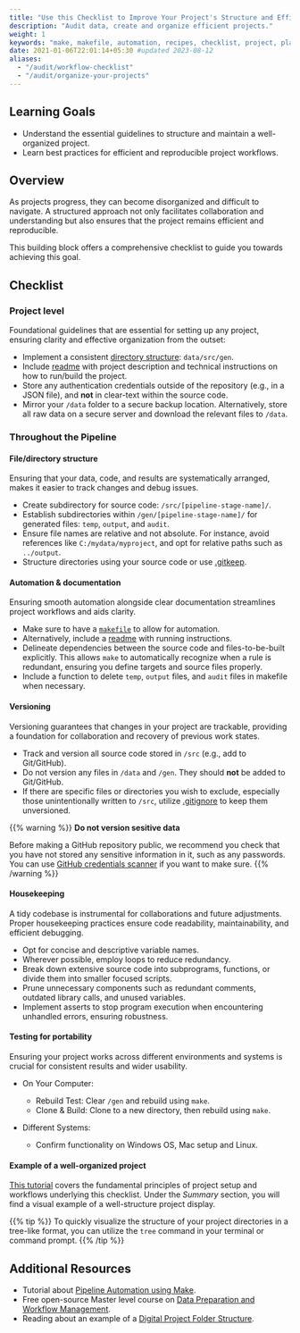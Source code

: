 ```yaml
---
title: "Use this Checklist to Improve Your Project's Structure and Efficiency"
description: "Audit data, create and organize efficient projects."
weight: 1
keywords: "make, makefile, automation, recipes, checklist, project, plan, workflow, project organization, code structure, project checklist"
date: 2021-01-06T22:01:14+05:30 #updated 2023-08-12
aliases:
  - "/audit/workflow-checklist"
  - "/audit/organize-your-projects"
---
```


## Learning Goals

- Understand the essential guidelines to structure and maintain a well-organized project.
- Learn best practices for efficient and reproducible project workflows.

## Overview

As projects progress, they can become disorganized and difficult to navigate. A structured approach not only facilitates collaboration and understanding but also ensures that the project remains efficient and reproducible.

This building block offers a comprehensive checklist to guide you towards achieving this goal.

## Checklist

### Project level

Foundational guidelines that are essential for setting up any project, ensuring clarity and effective organization from the outset:

- Implement a consistent [directory structure](/topics/project-management/principles-of-project-setup-and-workflow-management/directories/#working-example): `data/src/gen`.
- Include [readme](/topics/project-management/principles-of-project-setup-and-workflow-management/documenting-code/#main-project-documentation) with project description and technical instructions on how to run/build the project.
- Store any authentication credentials outside of the repository (e.g., in a JSON file), and **not** in clear-text within the source code.
- Mirror your `/data` folder to a secure backup location. Alternatively, store all raw data on a secure server and download the relevant files to `/data`.

### Throughout the Pipeline

#### File/directory structure

Ensuring that your data, code, and results are systematically arranged, makes it easier to track changes and debug issues.

- Create subdirectory for source code: `/src/[pipeline-stage-name]/`.
- Establish subdirectories within `/gen/[pipeline-stage-name]/` for generated files: `temp`, `output`, and `audit`.
- Ensure file names are relative and not absolute. For instance, avoid references like `C:/mydata/myproject`, and opt for relative paths such as `../output`.
- Structure directories using your source code or use [.gitkeep](https://www.freecodecamp.org/news/what-is-gitkeep/).

#### Automation & documentation

Ensuring smooth automation alongside clear documentation streamlines project workflows and aids clarity.

- Make sure to have a [`makefile`](/automate/project-setup) to allow for automation.
- Alternatively, include a [readme](/topics/project-management/principles-of-project-setup-and-workflow-management/documenting-code/#main-project-documentation) with running instructions.
- Delineate dependencies between the source code and files-to-be-built explicitly. This allows `make` to automatically recognize when a rule is redundant, ensuring you define targets and source files properly.
- Include a function to delete `temp`, `output` files, and `audit` files in makefile when necessary.

#### Versioning

Versioning guarantees that changes in your project are trackable, providing a foundation for collaboration and recovery of previous work states.

- Track and version all source code stored in `/src` (e.g., add to Git/GitHub).
- Do not version any files in `/data` and `/gen`. They should **not** be added to Git/GitHub.
- If there are specific files or directories you wish to exclude, especially those unintentionally written to `/src`, utilize [.gitignore](https://www.freecodecamp.org/news/gitignore-file-how-to-ignore-files-and-folders-in-git/) to keep them unversioned.

{{% warning %}}
**Do not version sesitive data**

Before making a GitHub repository public, we recommend you check that you have not stored any sensitive information in it, such as any passwords.
You can use [GitHub credentials scanner](https://geekflare.com/github-credentials-scanner/) if you want to make sure.
{{% /warning %}}

#### Housekeeping

A tidy codebase is instrumental for collaborations and future adjustments. Proper housekeeping practices ensure code readability, maintainability, and efficient debugging.

- Opt for concise and descriptive variable names.
- Wherever possible, employ loops to reduce redundancy.
- Break down extensive source code into subprograms, functions, or divide them into smaller focused scripts.
- Prune unnecessary components such as redundant comments, outdated library calls, and unused variables.
- Implement asserts to stop program execution when encountering unhandled errors, ensuring robustness.

#### Testing for portability

Ensuring your project works across different environments and systems is crucial for consistent results and wider usability.

- On Your Computer:

  - Rebuild Test: Clear `/gen` and rebuild using `make`.
  - Clone & Build: Clone to a new directory, then rebuild using `make`.

- Different Systems:
  - Confirm functionality on Windows OS, Mac setup and Linux.

#### Example of a well-organized project

[This tutorial](/topics/project-management/principles-of-project-setup-and-workflow-management/overview/) covers the fundamental principles of project setup and workflows underlying this checklist. Under the _Summary_ section, you will find a visual example of a well-structure project display.

{{% tip %}}
To quickly visualize the structure of your project directories in a tree-like format, you can utilize the `tree` command in your terminal or command prompt.
{{% /tip %}}

## Additional Resources

- Tutorial about [Pipeline Automation using Make](https://tilburgsciencehub.com/topics/automation/automation-tools/makefiles/practicing-pipeline-automation-make/pipeline-automation-overview/).
- Free open-source Master level course on [Data Preparation and Workflow Management](https://dprep.hannesdatta.com/).
- Reading about an example of a [Digital Project Folder Structure](https://medium.com/@dcbryan/staying-organized-a-project-folder-structure-7764651ff89f).
